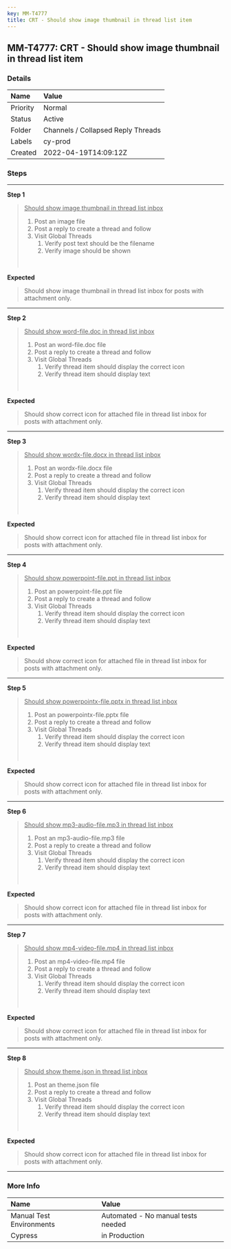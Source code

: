 ```yaml
---
key: MM-T4777
title: CRT - Should show image thumbnail in thread list item
---
```


## MM-T4777: CRT - Should show image thumbnail in thread list item

### Details

| Name     | Value                              |
| :------- | :--------------------------------- |
| Priority | Normal                             |
| Status   | Active                             |
| Folder   | Channels / Collapsed Reply Threads |
| Labels   | cy-prod                            |
| Created  | 2022-04-19T14:09:12Z               |

### Steps

<hr/>

**Step 1**

> <article><u>Should show image thumbnail in thread list inbox</u><ol><li>Post an image file</li><li>Post a reply to create a thread and follow</li><li>Visit Global Threads<ol><li>Verify post text should be the filename </li><li>Verify image should be shown</li></ol></li></ol><br /></article>

**Expected**

> <article>Should show image thumbnail in thread list inbox for posts with attachment only.</article>

<hr/>

**Step 2**

> <article><u>Should show word-file.doc in thread list inbox</u><ol><li>Post an word-file.doc file</li><li>Post a reply to create a thread and follow</li><li>Visit Global Threads<ol><li>Verify thread item should display the correct icon</li><li>Verify thread item should display text</li></ol></li></ol><br /></article>

**Expected**

> <article>Should show correct icon for attached file in thread list inbox for posts with attachment only.</article>

<hr/>

**Step 3**

> <article><u>Should show wordx-file.docx in thread list inbox</u><ol><li>Post an wordx-file.docx file</li><li>Post a reply to create a thread and follow</li><li>Visit Global Threads<ol><li>Verify thread item should display the correct icon</li><li>Verify thread item should display text</li></ol></li></ol><br /></article>

**Expected**

> <article>Should show correct icon for attached file in thread list inbox for posts with attachment only.</article>

<hr/>

**Step 4**

> <article><u>Should show powerpoint-file.ppt in thread list inbox</u><ol><li>Post an powerpoint-file.ppt file</li><li>Post a reply to create a thread and follow</li><li>Visit Global Threads<ol><li>Verify thread item should display the correct icon</li><li>Verify thread item should display text</li></ol></li></ol><br /></article>

**Expected**

> <article>Should show correct icon for attached file in thread list inbox for posts with attachment only.</article>

<hr/>

**Step 5**

> <article><u>Should show powerpointx-file.pptx in thread list inbox</u><ol><li>Post an powerpointx-file.pptx file</li><li>Post a reply to create a thread and follow</li><li>Visit Global Threads<ol><li>Verify thread item should display the correct icon</li><li>Verify thread item should display text</li></ol></li></ol><br /></article>

**Expected**

> <article>Should show correct icon for attached file in thread list inbox for posts with attachment only.</article>

<hr/>

**Step 6**

> <article><u>Should show mp3-audio-file.mp3 in thread list inbox</u><ol><li>Post an mp3-audio-file.mp3 file</li><li>Post a reply to create a thread and follow</li><li>Visit Global Threads<ol><li>Verify thread item should display the correct icon</li><li>Verify thread item should display text</li></ol></li></ol><br /></article>

**Expected**

> <article>Should show correct icon for attached file in thread list inbox for posts with attachment only.</article>

<hr/>

**Step 7**

> <article><u>Should show mp4-video-file.mp4 in thread list inbox</u><ol><li>Post an mp4-video-file.mp4 file</li><li>Post a reply to create a thread and follow</li><li>Visit Global Threads<ol><li>Verify thread item should display the correct icon</li><li>Verify thread item should display text</li></ol></li></ol><br /></article>

**Expected**

> <article>Should show correct icon for attached file in thread list inbox for posts with attachment only.</article>

<hr/>

**Step 8**

> <article><u>Should show theme.json in thread list inbox</u><ol><li>Post an theme.json file</li><li>Post a reply to create a thread and follow</li><li>Visit Global Threads<ol><li>Verify thread item should display the correct icon</li><li>Verify thread item should display text</li></ol></li></ol><br /></article>

**Expected**

> <article>Should show correct icon for attached file in thread list inbox for posts with attachment only.</article>

<hr/>

### More Info

| Name                     | Value                              |
| :----------------------- | :--------------------------------- |
| Manual Test Environments | Automated - No manual tests needed |
| Cypress                  | in Production                      |

